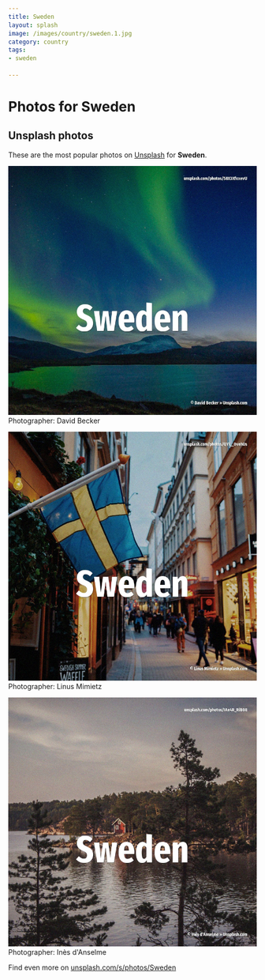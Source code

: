 ```yaml
---
title: Sweden
layout: splash
image: /images/country/sweden.1.jpg
category: country
tags:
- sweden

---
```

# Photos for Sweden
 
## Unsplash photos
These are the most popular photos on [Unsplash](https://unsplash.com) for **Sweden**.
 
![Sweden](/images/country/sweden.1.jpg)
Photographer:  David Becker
 
![Sweden](/images/country/sweden.2.jpg)
Photographer:  Linus Mimietz
 
![Sweden](/images/country/sweden.3.jpg)
Photographer:  Inès d'Anselme
 
Find even more on [unsplash.com/s/photos/Sweden](https://unsplash.com/s/photos/Sweden)
 

